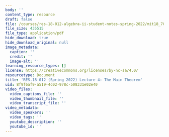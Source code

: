 ```yaml
---
body: ''
content_type: resource
draft: false
file: /courses/res-18-012-algebra-ii-student-notes-spring-2022/mit18_702s22_lec4.pdf
file_size: 435515
file_type: application/pdf
hide_download: true
hide_download_original: null
image_metadata:
  caption: ''
  credit: ''
  image-alt: ''
learning_resource_types: []
license: https://creativecommons.org/licenses/by-nc-sa/4.0/
resourcetype: Document
title: 'RES.18-012 (Spring 2022) Lecture 4: The Main Theorem'
uid: 8f9f6af9-a519-4c02-978c-508331e02e40
video_files:
  video_captions_file: ''
  video_thumbnail_file: ''
  video_transcript_file: ''
video_metadata:
  video_speakers: ''
  video_tags: ''
  youtube_description: ''
  youtube_id: ''
---
```

